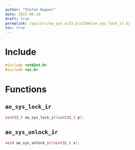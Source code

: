 ```yaml
---
author: "Stefan Wagner"
date: 2022-08-29
draft: true
permalink: /api/src/ao_sys_xc32_pic32mk/ao_sys_lock_ir.h/
toc: true
---
```


# Include

```c
#include <stdint.h>
#include <xc.h>
```

# Functions

## `ao_sys_lock_ir`

```c
uint32_t ao_sys_lock_ir(uint32_t p);
```

## `ao_sys_unlock_ir`

```c
void ao_sys_unlock_ir(uint32_t x);
```
